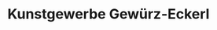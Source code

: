 ---
title: "Kunstgewerbe Gewürz-Eckerl"
url: /regensburg/kunstgewerbe-gewuerz-eckerl/
shop: Schmuck
---